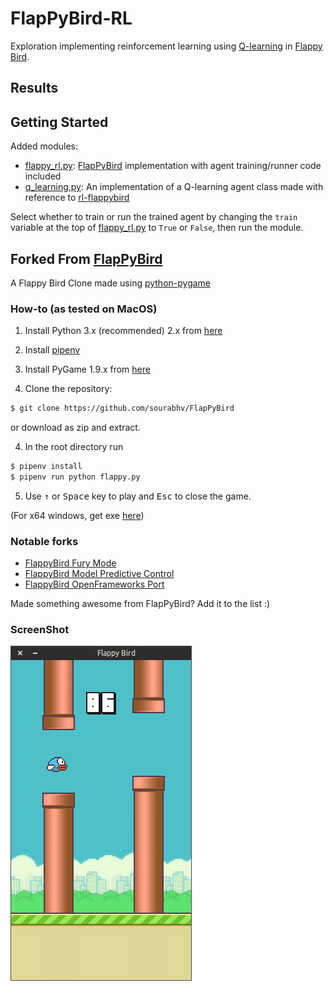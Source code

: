 # FlapPyBird-RL

Exploration implementing reinforcement learning using [Q-learning](https://en.wikipedia.org/wiki/Q-learning) in [Flappy Bird](https://en.wikipedia.org/wiki/Flappy_Bird).

## Results

## Getting Started

Added modules:
- [flappy_rl.py](flappy_rl.py): [FlapPyBird](https://github.com/sourabhv/FlapPyBird) implementation with agent training/runner code included
- [q_learning.py](q_learning.py): An implementation of a Q-learning agent class made with reference to [rl-flappybird](https://github.com/kyokin78/rl-flappybird)

Select whether to train or run the trained agent by changing the `train` variable at the top of [flappy_rl.py](flappy_rl.py) to `True` or `False`, then run the module.

## Forked From [FlapPyBird](https://github.com/sourabhv/FlapPyBird)

A Flappy Bird Clone made using [python-pygame][pygame]

### How-to (as tested on MacOS)

1. Install Python 3.x (recommended) 2.x from [here](https://www.python.org/download/releases/)

2. Install [pipenv]

2. Install PyGame 1.9.x from [here](http://www.pygame.org/download.shtml)

3. Clone the repository:

```bash
$ git clone https://github.com/sourabhv/FlapPyBird
```

or download as zip and extract.

4. In the root directory run

```bash
$ pipenv install
$ pipenv run python flappy.py
```

5. Use <kbd>&uarr;</kbd> or <kbd>Space</kbd> key to play and <kbd>Esc</kbd> to close the game.

(For x64 windows, get exe [here](http://www.lfd.uci.edu/~gohlke/pythonlibs/#pygame))

### Notable forks

- [FlappyBird Fury Mode](https://github.com/Cc618/FlapPyBird)
- [FlappyBird Model Predictive Control](https://github.com/philzook58/FlapPyBird-MPC)
- [FlappyBird OpenFrameworks Port](https://github.com/TheLogicMaster/ofFlappyBird)

Made something awesome from FlapPyBird? Add it to the list :)

### ScreenShot

![Flappy Bird](screenshot1.png)

[pygame]: http://www.pygame.org
[pipenv]: https://pipenv.readthedocs.io/en/latest/
